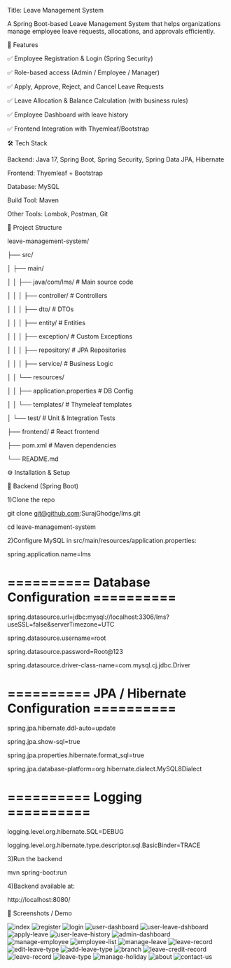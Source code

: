 Title: Leave Management System

A Spring Boot-based Leave Management System that helps organizations manage employee leave requests, allocations, and approvals efficiently.

🚀 Features

✅ Employee Registration & Login (Spring Security)

✅ Role-based access (Admin / Employee / Manager)

✅ Apply, Approve, Reject, and Cancel Leave Requests

✅ Leave Allocation & Balance Calculation (with business rules)

✅ Employee Dashboard with leave history

✅ Frontend Integration with Thyemleaf/Bootstrap

🛠️ Tech Stack

Backend: Java 17, Spring Boot, Spring Security, Spring Data JPA, Hibernate

Frontend: Thyemleaf + Bootstrap

Database: MySQL

Build Tool: Maven

Other Tools: Lombok, Postman, Git

📂 Project Structure

leave-management-system/

 ├── src/
 
 │   ├── main/
 
 │   │   ├── java/com/lms/                # Main source code
 
 │   │   │   ├── controller/              # Controllers
 
 │   │   │   ├── dto/                     # DTOs
 
 │   │   │   ├── entity/                  # Entities
 
 │   │   │   ├── exception/               # Custom Exceptions
 
 │   │   │   ├── repository/              # JPA Repositories
 
 │   │   │   ├── service/                 # Business Logic
 
 │   │   └── resources/

 │   │       ├── application.properties   # DB Config
 
 │   │       └── templates/               # Thymeleaf templates
 
 │   └── test/                            # Unit & Integration Tests
 
 ├── frontend/                            # React frontend
 
 ├── pom.xml                              # Maven dependencies
 
 └── README.md


 ⚙️ Installation & Setup
 
🔧 Backend (Spring Boot)

1)Clone the repo

git clone git@github.com:SurajGhodge/lms.git

cd leave-management-system

2)Configure MySQL in src/main/resources/application.properties:

spring.application.name=lms

# ========== Database Configuration ==========

spring.datasource.url=jdbc:mysql://localhost:3306/lms?useSSL=false&serverTimezone=UTC

spring.datasource.username=root

spring.datasource.password=Root@123

spring.datasource.driver-class-name=com.mysql.cj.jdbc.Driver


# ========== JPA / Hibernate Configuration ==========

spring.jpa.hibernate.ddl-auto=update

spring.jpa.show-sql=true

spring.jpa.properties.hibernate.format_sql=true

spring.jpa.database-platform=org.hibernate.dialect.MySQL8Dialect

# ========== Logging ==========

logging.level.org.hibernate.SQL=DEBUG

logging.level.org.hibernate.type.descriptor.sql.BasicBinder=TRACE

3)Run the backend

mvn spring-boot:run

4)Backend available at:

http://localhost:8080/

📸 Screenshots / Demo

![index](screenshots/index.png)
![register](screenshots/register.png)
![login](screenshots/login.png)
![user-dashboard](screenshots/user-dashboard.png)
![user-leave-dshboard](screenshots/user-leave-dashboard.png)
![apply-leave](screenshots/apply-leave.png)
![user-leave-history](screenshots/user-leave-history.png)
![admin-dashboard](screenshots/admin-dashboard.png)
![manage-employee](screenshots/manange-employee.png)
![employee-list](screenshots/employee-list.png)
![manage-leave](screenshots/manage-leave.png)
![leave-record](screenshots/leave-record.png)
![edit-leave-type](screenshots/edit-leave-type.png)
![add-leave-type](screenshots/add-leave-type.png)
![branch](screenshots/branch.png)
![leave-credit-record](screenshots/leave-credit-record.png)
![leave-record](screenshots/leave-record.png)
![leave-type](screenshots/leave-type.png)
![manage-holiday](screenshots/manage-holiday.png)
![about](screenshots/about.png)
![contact-us](screenshots/contact-us.png)
